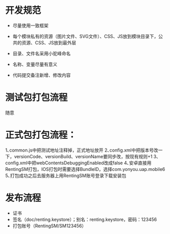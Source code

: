 # 开发规范

- 尽量使用一致框架
- 每个模块私有的资源（图片文件、SVG文件）、CSS、JS放到模块目录下，公共的资源、CSS、JS放到最外层
- 目录、文件名采用小驼峰命名
- 名称、变量尽量有意义

- 代码提交备注新增、修改内容

# 测试包打包流程
随意

# 正式包打包流程：
1､common.js中把测试地址注释掉，正式地址放开
2､config.xml中把版本号改一下，versionCode、versionBuild、versionName要同步改，按现有规则+1
3､config.xml中把webContentsDebuggingEnabled改成false
4､安卓直接用RentingSM打包，IOS打包时需要选择BundleID，选择com.yonyou.uap.mobile6
5､打包成功之后去服务器上用RentingSM账号登录下载安装包


# 发布流程

- 证书
- 签名（doc/renting.keystore）；别名：renting.keystore，密码：123456
- 打包账号（RentingSM/SM123456）


